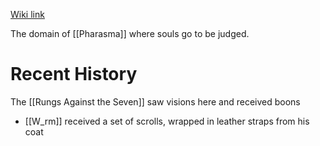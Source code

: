 [Wiki link](https://pathfinderwiki.com/wiki/Boneyard)

The domain of [[Pharasma]] where souls go to be judged.

# Recent History
The [[Rungs Against the Seven]] saw visions here and received boons
- [[W_rm]] received a set of scrolls, wrapped in leather straps from his coat